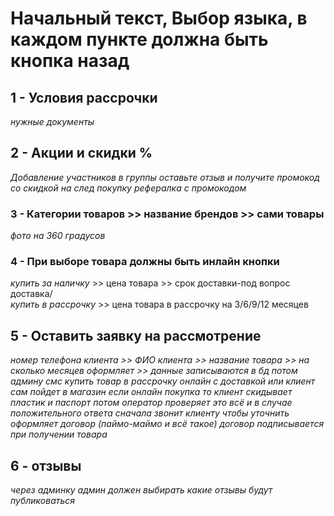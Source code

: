 # Начальный текст, Выбор языка, в каждом пункте должна быть кнопка назад
## 1 -  Условия рассрочки
*нужные документы*
## 2 - Акции и скидки % 
*Добавление участников в группы*
*оставьте отзыв и получите промокод со скидкой на след покупку*
*рефералка с промокодом* 
### 3 - Категории товаров >> название брендов >> сами товары 
*фото на 360 градусов*
### 4 - При выборе товара должны быть инлайн кнопки 
*купить за наличку* >> цена товара >> срок доставки-под вопрос доставка/<br />
*купить в рассрочку* >> цена товара в рассрочку на 3/6/9/12 месяцев<br />
## 5 - Оставить заявку на рассмотрение 
*номер телефона клиента >> ФИО клиента >> название товара >> на сколько месяцев оформляет >> данные записываются в бд потом админу смс* 
*купить товар в рассрочку онлайн с доставкой или клиент сам пойдет в магазин если онлайн покупка то клиент скидывает пластик и паспорт потом оператор проверяет это всё и в случае положительного ответа сначала звонит клиенту чтобы уточнить оформляет договор (паймо-маймо и всё такое) договор подписывается при получении товара*
## 6 - отзывы  
*через админку админ должен выбирать какие отзывы будут публиковаться*
